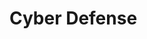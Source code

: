 # Cyber Defense

[](cia-triad)

[](cybersecurity-for-pre-beginners)

[](a-short-introduction-to-the-major-cyber-disciplines)

[](the-three-a-s-of-security-authentication-authorization-and-accounting)

[](understand-the-different-types-of-cyber-threats)

[](understand-the-different-types-of-hackers)

[](safeguard-your-data-by-implementing-different-cyber-security-controls)

[](threat-actors-in-cyberspace)

[](cyber-kill-chain-protect-your-system-by-understanding-the-attackers-methods)

[](be-malware-aware-what-are-the-different-types-of-malware)

[](learn-about-the-different-ways-malware-can-infect-your-system)

[](stop-cyberattacks-before-they-start-with-an-intrusion-detection-system)

[](watch-out-for-these-visual-signs-of-a-malware-infection)

[](dont-let-a-dos-attack-take-you-down)

[](be-aware-of-person-in-the-middle-attacks-and-take-steps-to-prevent-them)

[](be-botnet-and-zombie-aware-for-a-safer-internet)

[](data-loss-prevention-keep-your-data-safe-part-1)

[](don-t-let-a-corrupt-bios-ruin-your-computer-bios-security-helps-keep-your-computer-safe)

[](stay-protected-from-bluetooth-threats)

